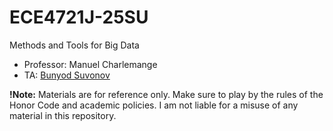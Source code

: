# ECE4721J-25SU

Methods and Tools for Big Data 

- Professor: Manuel Charlemange
- TA: [Bunyod Suvonov](https://github.com/bsuvonov)

**!Note:** Materials are for reference only. Make sure to play by the rules of the Honor Code and academic policies. I am not liable for a misuse of any material in this repository.

